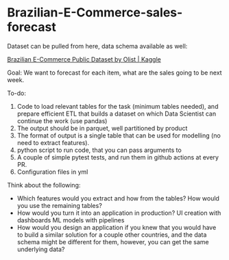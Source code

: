 # Brazilian-E-Commerce-sales-forecast

Dataset can be pulled from here, data schema available as well:

[Brazilian E-Commerce Public Dataset by Olist | Kaggle](https://www.kaggle.com/datasets/olistbr/brazilian-ecommerce/data?select=olist_orders_dataset.csv)

Goal:
We want to forecast for each item, what are the sales going to be next week.

To-do: 
1. Code to load relevant tables for the task (minimum tables needed), and prepare efficient ETL that builds a dataset on which Data Scientist can continue the work (use pandas) 
2. The output should be in parquet, well partitioned by product
3. The format of output is a single table that can be used for modelling (no need to extract features).
4. python script to run code, that you can pass arguments to
5. A couple of simple pytest tests, and run them in github actions at every PR.
6. Configuration files in yml



Think about the following:

- Which features would you extract and how from the tables? How would you use the remaining tables?
- How would you turn it into an application in production?
  UI creation with dashboards
  ML models with pipelines
- How would you design an application if you knew that you would have to build a similar solution for a couple other countries, and the data schema might be different for them, however, you can get the same underlying data? 
  

